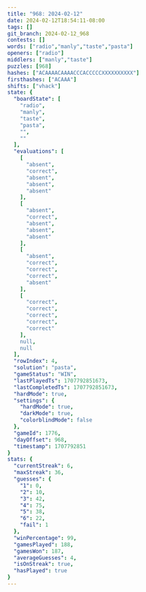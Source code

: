 ```yaml
---
title: "968: 2024-02-12"
date: 2024-02-12T18:54:11-08:00
tags: []
git_branch: 2024-02-12_968
contests: []
words: ["radio","manly","taste","pasta"]
openers: ["radio"]
middlers: ["manly","taste"]
puzzles: [968]
hashes: ["ACAAAACAAAACCCACCCCCXXXXXXXXXX"]
firsthashes: ["ACAAA"]
shifts: ["vhack"]
state: {
  "boardState": [
    "radio",
    "manly",
    "taste",
    "pasta",
    "",
    ""
  ],
  "evaluations": [
    [
      "absent",
      "correct",
      "absent",
      "absent",
      "absent"
    ],
    [
      "absent",
      "correct",
      "absent",
      "absent",
      "absent"
    ],
    [
      "absent",
      "correct",
      "correct",
      "correct",
      "absent"
    ],
    [
      "correct",
      "correct",
      "correct",
      "correct",
      "correct"
    ],
    null,
    null
  ],
  "rowIndex": 4,
  "solution": "pasta",
  "gameStatus": "WIN",
  "lastPlayedTs": 1707792851673,
  "lastCompletedTs": 1707792851673,
  "hardMode": true,
  "settings": {
    "hardMode": true,
    "darkMode": true,
    "colorblindMode": false
  },
  "gameId": 1776,
  "dayOffset": 968,
  "timestamp": 1707792851
}
stats: {
  "currentStreak": 6,
  "maxStreak": 36,
  "guesses": {
    "1": 0,
    "2": 10,
    "3": 42,
    "4": 75,
    "5": 38,
    "6": 22,
    "fail": 1
  },
  "winPercentage": 99,
  "gamesPlayed": 188,
  "gamesWon": 187,
  "averageGuesses": 4,
  "isOnStreak": true,
  "hasPlayed": true
}
---
```

<!-- more -->
